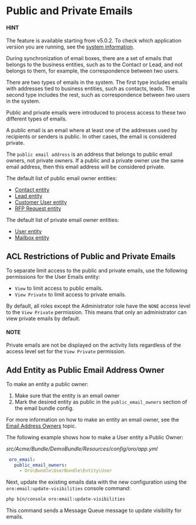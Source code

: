 # Public and Private Emails

#### HINT
The feature is available starting from v5.0.2. To check which application version you are running, see the [system information](../../../user/back-office/system/system-information/index.md#system-information).

During synchronization of email boxes, there are a set of emails that belongs to the business entities, such as
to the Contact or Lead, and not belongs to them, for example, the correspondence between two users.

There are two types of emails in the system. The first type includes emails with addresses tied to business entities, such as contacts, leads. The second type includes the rest, such as correspondence between two users in the system.

Public and private emails were introduced to process access to these two different  types of emails.

A public email is an email where at least one of the addresses used by recipients or senders is public.
In other cases, the email is considered private.

The `public email address` is an address that belongs to public email owners, not private owners. If a public and a private owner use the same email address, then this email address will be considered private.

The default list of public email owner entities:

- <a href="https://github.com/oroinc/crm/tree/5.0/src/Oro/Bundle/ContactBundle/Entity/Contact.php" target="_blank">Contact entity</a>
- <a href="https://github.com/oroinc/crm/blob/5.0/src/Oro/Bundle/SalesBundle/Entity/Lead.php" target="_blank">Lead entity</a>
- <a href="https://github.com/oroinc/customer-portal/tree/5.0/src/Oro/Bundle/CustomerBundle/Entity/CustomerUser.php" target="_blank">Customer User entity</a>
- <a href="https://github.com/oroinc/orocommerce/blob/5.0/src/Oro/Bundle/RFPBundle/Entity/Request.php" target="_blank">RFP Request entity</a>

The default list of private email owner entities:

- <a href="https://github.com/oroinc/platform/blob/5.0/src/Oro/Bundle/UserBundle/Entity/User.php" target="_blank">User entity</a>
- <a href="https://github.com/oroinc/platform/blob/5.0/src/Oro/Bundle/EmailBundle/Entity/Mailbox.php" target="_blank">Mailbox entity</a>

## ACL Restrictions of Public and Private Emails

To separate limit access to the public and private emails, use the following permissions for the User Emails entity:

* `View` to limit access to public emails.
* `View Private` to limit access to private emails.

By default, all roles except the Administrator role have the `NONE` access level to the `View Private` permission. This means that only
an administrator can view private emails by default.

#### NOTE
Private emails are not be displayed on the activity lists regardless of the access level set for the `View Private` permission.

## Add Entity as Public Email Address Owner

To make an entity a public owner:

1. Make sure that the entity is an email owner
2. Mark the desired entity as public in the `public_email_owners` section of the email bundle config.

For more information on how to make an entity an email owner, see the [Email Address Owners](emails.md#id1) topic.

The following example shows how to make a User entity a Public Owner:

*src/Acme/Bundle/DemoBundle/Resources/config/oro/app.yml*
```yaml
 oro_email:
   public_email_owners:
     - Oro\Bundle\UserBundle\Entity\User
```

Next, update the existing emails data with the new configuration using the `oro:email:update-visibilities` console command:

```bash
php bin/console oro:email:update-visibilities
```

This command sends a Message Queue message to update visibility for emails.

<!-- Frontend -->
